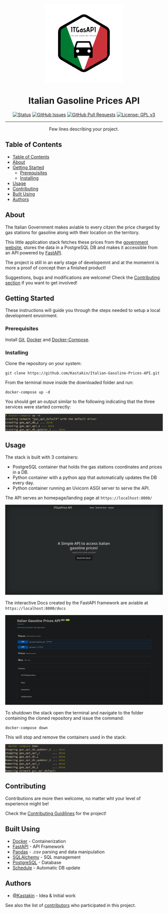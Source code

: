<div align="center">
    <img src="docs/images/logo.png" width=250>
</div>

<h1 align="center">Italian Gasoline Prices API</h1>

<div align="center">

  [![Status](https://img.shields.io/badge/status-active-success.svg)]() 
  [![GitHub Issues](https://img.shields.io/github/issues/Kastakin/Italian-Gasoline-Prices-API.svg)](https://github.com/Kastakin/Italian-Gasoline-Prices-API/issues)
  [![GitHub Pull Requests](https://img.shields.io/github/issues-pr/Kastakin/Italian-Gasoline-Prices-API.svg)](https://github.com/Kastakin/Italian-Gasoline-Prices-API/pulls)
  [![License: GPL v3](https://img.shields.io/badge/License-GPLv3-informational.svg)](/LICENSE)

</div>

---

<p align="center"> Few lines describing your project.
    <br> 
</p>

## Table of Contents

- [Table of Contents](#table-of-contents)
- [About](#about)
- [Getting Started](#getting-started)
  - [Prerequisites](#prerequisites)
  - [Installing](#installing)
- [Usage](#usage)
- [Contributing](#contributing)
- [Built Using](#built-using)
- [Authors](#authors)

## About

The Italian Government makes aviable to every citzen the price charged by gas stations for gasoline along with their location on the territory.

This little application stack fetches these prices from the [government website](https://www.sviluppoeconomico.gov.it/index.php/it/open-data/elenco-dataset/2032336-carburanti-prezzi-praticati-e-anagrafica-degli-impianti), stores the data in a PostgreSQL DB and makes it accessible from an API powered by [FastAPI](https://fastapi.tiangolo.com/).

The project is still in an early stage of developemnt and at the momemnt is more a proof of concept then a finished product!

Suggestions, bugs and modifications are welcome! Check the [Contributing section](#contributing) if you want to get involved!

## Getting Started

These instructions will guide you through the steps needed to setup a local development envoirment.

### Prerequisites

Install [Git](https://git-scm.com/book/en/v2/Getting-Started-Installing-Git), [Docker](https://docs.docker.com/get-docker/) and [Docker-Compose](https://docs.docker.com/compose/install/).

### Installing

Clone the repository on your system:

```[bash]
git clone https://github.com/Kastakin/Italian-Gasoline-Prices-API.git
```

From the terminal move inside the downloaded folder and run:

```[bash]
docker-compose up -d
```

You should get an output similar to the following indicating that the three services were started correctly:

![Launching the stack](docs/images/compose_up.png)

## Usage

The stack is built with 3 containers:

- PostgreSQL container that holds the gas stations coordinates and prices in a DB.
- Python container with a python app that automatically updates the DB every day.
- Python container running an Uvicorn ASGI server to serve the API.

The API serves an homepage/landing page at `https://localhost:8000/`

![API Homepage](docs/images/home.png)

The interactive Docs created by the FastAPI framework are aviable at `https://localhost:8000/docs`

![API Docs](docs/images/docs.png)

To shutdown the stack open the terminal and navigate to the folder containing the cloned repository and issue the command:

```[bash]
docker-compose down
```

This will stop and remove the containers used in the stack:

![Shutting down the stack](docs/images/compose_down.png)

## Contributing

Contributions are more then welcome, no matter wht your level of experience might be!

Check the [Contributing Guidilines](/CONTRIBUTING.md) for the project!

## Built Using

- [Docker](https://www.docker.com/) - Containerization
- [FastAPI](https://fastapi.tiangolo.com/) - API Framework
- [Pandas](https://pandas.pydata.org/) - .csv parsing and data manipulation
- [SQLAlchemy](https://www.sqlalchemy.org/) - SQL management
- [PostgreSQL](https://www.postgresql.org/) - Database
- [Schedule](https://pypi.org/project/schedule/) - Automatic DB update

## Authors

- [@Kastakin](https://github.com/kastakin) - Idea & Initial work

See also the list of [contributors](https://github.com/Kastakin/Italian-Gasoline-Prices-API/graphs/contributors) who participated in this project.
